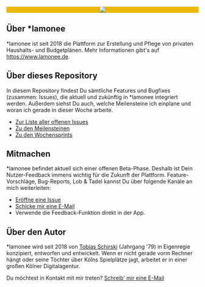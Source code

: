 <p align="center" style="background-color:#ecb807;"><img src="https://user-images.githubusercontent.com/40628353/88659608-9daa0c00-d0d5-11ea-8f1b-52db90a75f00.jpg"></p>



## Über \*lamonee
\*lamonee ist seit 2018 die Plattform zur Erstellung und Pflege von privaten Haushalts- und Budgetplänen. 
Mehr Informationen gibt's auf https://www.lamonee.de.


## Über dieses Repository
In diesem Repository findest Du sämtliche Features und Bugfixes (zusammen: Issues), die aktuell und zukünftig in \*lamonee integriert werden. Außerdem siehst Du auch, welche Meilensteine ich einplane und woran ich gerade in dieser Woche arbeite.

* [Zur Liste aller offenen Issues](https://github.com/Tosh79/lamonee_backlog/issues)
* [Zu den Meilensteinen](https://github.com/Tosh79/lamonee_backlog/milestones)
* [Zu den Wochensprints](https://github.com/Tosh79/lamonee_backlog/projects)




## Mitmachen
\*lamonee befindet aktuell sich einer offenen Beta-Phase. Deshalb ist Dein Nutzer-Feedback immens wichtig für die Zukunft der Plattform. Feature-Vorschläge, Bug-Reports, Lob & Tadel kannst Du über folgende Kanäle an mich weiterleiten:
* [Eröffne eine Issue](https://github.com/Tosh79/lamonee_backlog/issues)
* [Schicke mir eine E-Mail](mailto:vorschlag@lamonee.de)
* Verwende die Feedback-Funktion direkt in der App.



## Über den Autor
\*lamonee wird seit 2018 von [Tobias Schirski](https://www.linkedin.com/in/tobiasschirski/) (Jahrgang '79) in Eigenregie konzipiert, entworfen und entwickelt. Wenn er nicht gerade vorm Rechner hängt oder seine Töchter über Kölns Spielplätze jagt, arbeitet er in einer großen Kölner Digitalagentur.

Du möchtest in Kontakt mit mir treten? [Schreib' mir eine E-Mail](mailto:tobias@lamonee.de)

